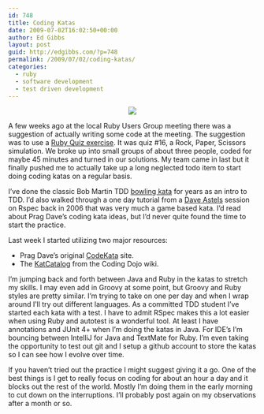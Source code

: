```yaml
---
id: 748
title: Coding Katas
date: 2009-07-02T16:02:50+00:00
author: Ed Gibbs
layout: post
guid: http://edgibbs.com/?p=748
permalink: /2009/07/02/coding-katas/
categories:
  - ruby
  - software development
  - test driven development
---
```

<div align="center">
  <img src="http://edgibbs.com/images/coding_kata.jpg" /><br /> <!-- http://www.flickr.com/photos/seandreilinger/126872576/ -->
</div>

A few weeks ago at the local Ruby Users Group meeting there was a suggestion of actually writing some code at the meeting. The suggestion was to use a [Ruby Quiz exercise](http://rubyquiz.com/quiz16.html). It was quiz #16, a Rock, Paper, Scissors simulation. We broke up into small groups of about three people, coded for maybe 45 minutes and turned in our solutions. My team came in last but it finally pushed me to actually take up a long neglected todo item to start doing coding katas on a regular basis.

I&#8217;ve done the classic Bob Martin TDD [bowling kata](http://butunclebob.com/ArticleS.UncleBob.TheBowlingGameKata) for years as an intro to TDD. I&#8217;d also walked through a one day tutorial from a [Dave Astels](http://techblog.daveastels.com/) session on Rspec back in 2006 that was very much a game based kata. I&#8217;d read about Prag Dave&#8217;s coding kata ideas, but I&#8217;d never quite found the time to start the practice. 

Last week I started utilizing two major resources:

  * Prag Dave&#8217;s original [CodeKata](http://codekata.pragprog.com/) site.
  * The [KatCatalog](http://codingdojo.org/) from the Coding Dojo wiki.

I&#8217;m jumping back and forth between Java and Ruby in the katas to stretch my skills. I may even add in Groovy at some point, but Groovy and Ruby styles are pretty similar. I&#8217;m trying to take on one per day and when I wrap around I&#8217;ll try out different languages. As a committed TDD student I&#8217;ve started each kata with a test. I have to admit RSpec makes this a lot easier when using Ruby and autotest is a wonderful tool. At least I have annotations and JUnit 4+ when I&#8217;m doing the katas in Java. For IDE&#8217;s I&#8217;m bouncing between IntelliJ for Java and TextMate for Ruby. I&#8217;m even taking the opportunity to test out git and I setup a github account to store the katas so I can see how I evolve over time.

If you haven&#8217;t tried out the practice I might suggest giving it a go. One of the best things is I get to really focus on coding for about an hour a day and it blocks out the rest of the world. Mostly I&#8217;m doing them in the early morning to cut down on the interruptions. I&#8217;ll probably post again on my observations after a month or so.
